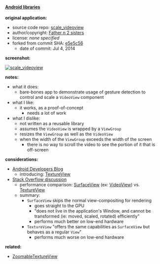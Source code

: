 #### [Android libraries](https://github.com/warren-bank/Android-libraries/tree/father2sisters/scale_videoview)

__original application:__

* source code repo: [scale_videoview](https://github.com/father2sisters/scale_videoview)
* author/copyright: [Father n 2 sisters](http://father2sisters.blogspot.com/2014/07/resize-videoview-on-android-with-pinch.html)
* license: _none specified_
* forked from commit SHA: [e5e5c56](https://github.com/father2sisters/scale_videoview/tree/e5e5c56be952077f428e2cdd8d2fbb51f911ef69)
  * date of commit: Jul 4, 2014

__screenshot:__

[![scale_videoview](https://img.youtube.com/vi/87Rlg4HUdH0/0.jpg)](https://www.youtube.com/watch?v=87Rlg4HUdH0)

__notes:__

* what it does:
  * bare-bones app to demonstrate usage of gesture detection to control and scale a `VideoView` component
* what I like:
  * it works, as a proof-of-concept
    * needs a lot of work
* what I dislike:
  * not written as a reusable library
  * assumes the `VideoView` is wrapped by a `ViewGroup`
  * resizes the `ViewGroup` as well as the `VideoView`
  * when the width of the `ViewGroup` exceeds the width of the screen
    * there is no way to scroll the video to see the portion of it that is off-screen

__considerations:__

* [Android Developers Blog](https://android-developers.googleblog.com/2011/11/android-40-graphics-and-animations.html)
  * introducing: [TextureView](https://developer.android.com/reference/android/view/TextureView.html)
* [Stack Overflow discussion](https://stackoverflow.com/questions/14590852/android-textureview-vs-videoview-performance)
  * performance comparison: [SurfaceView](https://developer.android.com/reference/android/view/SurfaceView.html) (ex: [VideoView](https://developer.android.com/reference/android/widget/VideoView)) vs. [TextureView](https://developer.android.com/reference/android/view/TextureView.html)
  * summary:
    * `SurfaceView` skips the normal view-compositing for rendering
      - goes straight to the GPU
      - "does not live in the application's Window, and cannot be transformed (ie: moved, scaled, rotated) efficiently"
      - performs much better on low-end hardware
    * `TextureView` "offers the same capabilities as `SurfaceView` but behaves as a regular `View`"
      - performs much worse on low-end hardware

__related:__

* [ZoomableTextureView](https://github.com/Manuiq/ZoomableTextureView)
